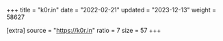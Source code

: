 +++
title = "k0r.in"
date = "2022-02-21"
updated = "2023-12-13"
weight = 58627

[extra]
source = "https://k0r.in"
ratio = 7
size = 57
+++
